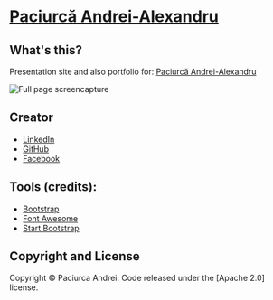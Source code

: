 # [Paciurcă Andrei-Alexandru](http://andreipaciurca.github.io/) 

## What's this?

Presentation site and also portfolio for: [Paciurcă Andrei-Alexandru](http://andreipaciurca.github.io/) 

![Full page screencapture](https://imgur.com/a/hx5TzBH)

## Creator

* [LinkedIn](https://www.linkedin.com/in/andreipaciurca/)
* [GitHub](https://github.com/andreipaciurca)
* [Facebook](https://facebook.com/andrei.paciurca)

## Tools (credits):
 * [Bootstrap](https://getbootstrap.com/)
 * [Font Awesome](https://fontawesome.com/)
 * [Start Bootstrap](https://startbootstrap.com/)

## Copyright and License

Copyright © Paciurca Andrei. Code released under the [Apache 2.0] license.
